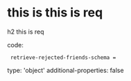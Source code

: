 # this is this is req

h2 this is req

code:

     retrieve-rejected-friends-schema =
  type: 'object'
  additional-properties: false


